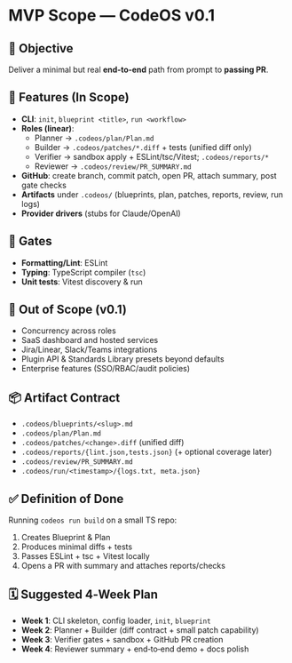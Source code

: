 # MVP Scope — CodeOS v0.1

## 🎯 Objective
Deliver a minimal but real **end‑to‑end** path from prompt to **passing PR**.

## 🧩 Features (In Scope)
- **CLI**: `init`, `blueprint <title>`, `run <workflow>`
- **Roles (linear)**:
  - Planner → `.codeos/plan/Plan.md`
  - Builder → `.codeos/patches/*.diff` + tests (unified diff only)
  - Verifier → sandbox apply + ESLint/tsc/Vitest; `.codeos/reports/*`
  - Reviewer → `.codeos/review/PR_SUMMARY.md`
- **GitHub**: create branch, commit patch, open PR, attach summary, post gate checks
- **Artifacts** under `.codeos/` (blueprints, plan, patches, reports, review, run logs)
- **Provider drivers** (stubs for Claude/OpenAI)

## 🧪 Gates
- **Formatting/Lint**: ESLint
- **Typing**: TypeScript compiler (`tsc`)
- **Unit tests**: Vitest discovery & run

## 🚫 Out of Scope (v0.1)
- Concurrency across roles
- SaaS dashboard and hosted services
- Jira/Linear, Slack/Teams integrations
- Plugin API & Standards Library presets beyond defaults
- Enterprise features (SSO/RBAC/audit policies)

## 📦 Artifact Contract
- `.codeos/blueprints/<slug>.md`
- `.codeos/plan/Plan.md`
- `.codeos/patches/<change>.diff` (unified diff)
- `.codeos/reports/{lint.json,tests.json}` (+ optional coverage later)
- `.codeos/review/PR_SUMMARY.md`
- `.codeos/run/<timestamp>/{logs.txt, meta.json}`

## ✅ Definition of Done
Running `codeos run build` on a small TS repo:
1. Creates Blueprint & Plan
2. Produces minimal diffs + tests
3. Passes ESLint + tsc + Vitest locally
4. Opens a PR with summary and attaches reports/checks

## 🗓️ Suggested 4‑Week Plan
- **Week 1**: CLI skeleton, config loader, `init`, `blueprint`
- **Week 2**: Planner + Builder (diff contract + small patch capability)
- **Week 3**: Verifier gates + sandbox + GitHub PR creation
- **Week 4**: Reviewer summary + end‑to‑end demo + docs polish
